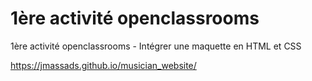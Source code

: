# 1ère activité openclassrooms
1ère activité openclassrooms - Intégrer une maquette en HTML et CSS 

https://jmassads.github.io/musician_website/

